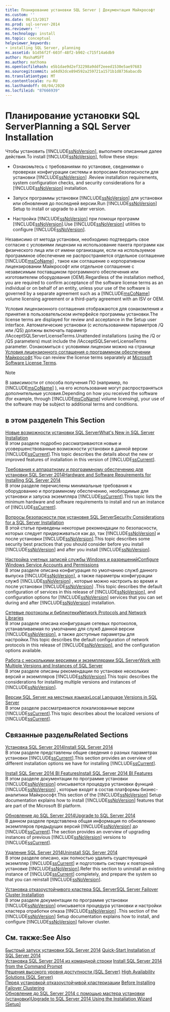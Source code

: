 ```yaml
---
title: Планирование установки SQL Server | Документация Майкрософт
ms.custom: ''
ms.date: 06/13/2017
ms.prod: sql-server-2014
ms.reviewer: ''
ms.technology: install
ms.topic: conceptual
helpviewer_keywords:
- installing SQL Server, planning
ms.assetid: b1d56f2f-603f-48f2-b902-c715f14a6db9
author: MashaMSFT
ms.author: mathoma
ms.openlocfilehash: e5b1dae9d2ef32298a9ddf2eeed1530e5ae97683
ms.sourcegitcommit: ad4d92dce894592a259721a1571b1d8736abacdb
ms.translationtype: MT
ms.contentlocale: ru-RU
ms.lasthandoff: 08/04/2020
ms.locfileid: "87666939"
---
```

# <a name="planning-a-sql-server-installation"></a><span data-ttu-id="c1d2e-102">Планирование установки SQL Server</span><span class="sxs-lookup"><span data-stu-id="c1d2e-102">Planning a SQL Server Installation</span></span>
  <span data-ttu-id="c1d2e-103">Чтобы установить [!INCLUDE[ssNoVersion](../../includes/ssnoversion-md.md)], выполните описанные далее действия.</span><span class="sxs-lookup"><span data-stu-id="c1d2e-103">To install [!INCLUDE[ssNoVersion](../../includes/ssnoversion-md.md)], follow these steps:</span></span>  
  
-   <span data-ttu-id="c1d2e-104">Ознакомьтесь с требованиями по установке, сведениями о проверках конфигурации системы и вопросами безопасности для установки [!INCLUDE[ssNoVersion](../../includes/ssnoversion-md.md)] .</span><span class="sxs-lookup"><span data-stu-id="c1d2e-104">Review installation requirements, system configuration checks, and security considerations for a [!INCLUDE[ssNoVersion](../../includes/ssnoversion-md.md)] installation.</span></span>  
  
-   <span data-ttu-id="c1d2e-105">Запуск программы установки [!INCLUDE[ssNoVersion](../../includes/ssnoversion-md.md)] для установки или обновления до последней версии.</span><span class="sxs-lookup"><span data-stu-id="c1d2e-105">Run [!INCLUDE[ssNoVersion](../../includes/ssnoversion-md.md)] Setup to install or upgrade to a later version.</span></span>  
  
-   <span data-ttu-id="c1d2e-106">Настройка [!INCLUDE[ssNoVersion](../../includes/ssnoversion-md.md)] при помощи программ [!INCLUDE[ssNoVersion](../../includes/ssnoversion-md.md)].</span><span class="sxs-lookup"><span data-stu-id="c1d2e-106">Use [!INCLUDE[ssNoVersion](../../includes/ssnoversion-md.md)] utilities to configure [!INCLUDE[ssNoVersion](../../includes/ssnoversion-md.md)].</span></span>  
  
 <span data-ttu-id="c1d2e-107">Независимо от метода установки, необходимо подтвердить свое согласие с условиями лицензии на использование пакета программ как физического лица или от имени организации, если на используемое программное обеспечение не распространяется отдельное соглашение [!INCLUDE[msCoName](../../includes/msconame-md.md)] , такое как соглашение о корпоративном лицензировании Майкрософт или отдельное соглашение с независимым поставщиком программного обеспечения или изготовителем оборудования (OEM).</span><span class="sxs-lookup"><span data-stu-id="c1d2e-107">Regardless of the installation method, you are required to confirm acceptance of the software license terms as an individual or on behalf of an entity, unless your use of the software is governed by a separate agreement such as a [!INCLUDE[msCoName](../../includes/msconame-md.md)] volume licensing agreement or a third-party agreement with an ISV or OEM.</span></span>  
  
 <span data-ttu-id="c1d2e-108">Условия лицензионного соглашения отображаются для ознакомления и принятия в пользовательском интерфейсе программы установки.</span><span class="sxs-lookup"><span data-stu-id="c1d2e-108">The license terms are displayed for review and acceptance in the Setup user interface.</span></span> <span data-ttu-id="c1d2e-109">Автоматические установки (с использованием параметров /Q или /QS) должны включать параметр /IAcceptSQLServerLicenseTerms.</span><span class="sxs-lookup"><span data-stu-id="c1d2e-109">Unattended installations (using the /Q or /QS parameters) must include the /IAcceptSQLServerLicenseTerms parameter.</span></span> <span data-ttu-id="c1d2e-110">Ознакомиться с условиями лицензии можно на странице [Условия лицензионного соглашения о программном обеспечении Майкрософт](https://go.microsoft.com/fwlink/?LinkID=148209).</span><span class="sxs-lookup"><span data-stu-id="c1d2e-110">You can review the license terms separately at [Microsoft Software License Terms](https://go.microsoft.com/fwlink/?LinkID=148209).</span></span>  
  
> [!NOTE]  
>  <span data-ttu-id="c1d2e-111">В зависимости от способа получения ПО (например, по [!INCLUDE[msCoName](../../includes/msconame-md.md)] ), на его использование могут распространяться дополнительные условия.</span><span class="sxs-lookup"><span data-stu-id="c1d2e-111">Depending on how you received the software (for example, through [!INCLUDE[msCoName](../../includes/msconame-md.md)] volume licensing), your use of the software may be subject to additional terms and conditions.</span></span>  
  
## <a name="in-this-section"></a><span data-ttu-id="c1d2e-112">в этом разделе</span><span class="sxs-lookup"><span data-stu-id="c1d2e-112">In This Section</span></span>  
 [<span data-ttu-id="c1d2e-113">Новые возможности установки SQL Server</span><span class="sxs-lookup"><span data-stu-id="c1d2e-113">What's New in SQL Server Installation</span></span>](../../../2014/sql-server/install/what-s-new-in-sql-server-installation.md)  
 <span data-ttu-id="c1d2e-114">В этом разделе подробно рассматриваются новые и усовершенствованные возможности установки в данной версии [!INCLUDE[ssCurrent](../../includes/sscurrent-md.md)].</span><span class="sxs-lookup"><span data-stu-id="c1d2e-114">This topic describes the details about the new or improved features of installation in this version of [!INCLUDE[ssCurrent](../../includes/sscurrent-md.md)].</span></span>  
  
 [<span data-ttu-id="c1d2e-115">Требования к аппаратному и программному обеспечению для установки SQL Server 2014</span><span class="sxs-lookup"><span data-stu-id="c1d2e-115">Hardware and Software Requirements for Installing SQL Server 2014</span></span>](hardware-and-software-requirements-for-installing-sql-server.md)  
 <span data-ttu-id="c1d2e-116">В этом разделе перечислены минимальные требования к оборудованию и программному обеспечению, необходимые для установки и запуска экземпляра [!INCLUDE[ssCurrent](../../includes/sscurrent-md.md)].</span><span class="sxs-lookup"><span data-stu-id="c1d2e-116">This topic lists the minimum hardware and software requirements to install and run an instance of [!INCLUDE[ssCurrent](../../includes/sscurrent-md.md)].</span></span>  
  
 [<span data-ttu-id="c1d2e-117">Вопросы безопасности при установке SQL Server</span><span class="sxs-lookup"><span data-stu-id="c1d2e-117">Security Considerations for a SQL Server Installation</span></span>](../../../2014/sql-server/install/security-considerations-for-a-sql-server-installation.md)  
 <span data-ttu-id="c1d2e-118">В этой статье приведены некоторые рекомендации по безопасности, которых следует придерживаться как до, так [!INCLUDE[ssNoVersion](../../includes/ssnoversion-md.md)] и после установки [!INCLUDE[ssNoVersion](../../includes/ssnoversion-md.md)].</span><span class="sxs-lookup"><span data-stu-id="c1d2e-118">This topic describes some security best practices that you should consider before you install [!INCLUDE[ssNoVersion](../../includes/ssnoversion-md.md)] and after you install [!INCLUDE[ssNoVersion](../../includes/ssnoversion-md.md)].</span></span>  
  
 [<span data-ttu-id="c1d2e-119">Настройка учетных записей службы Windows и разрешений</span><span class="sxs-lookup"><span data-stu-id="c1d2e-119">Configure Windows Service Accounts and Permissions</span></span>](../../database-engine/configure-windows/configure-windows-service-accounts-and-permissions.md)  
 <span data-ttu-id="c1d2e-120">В этом разделе описана конфигурация по умолчанию служб данного выпуска [!INCLUDE[ssNoVersion](../../includes/ssnoversion-md.md)], а также параметры конфигурации служб [!INCLUDE[ssNoVersion](../../includes/ssnoversion-md.md)] , которые можно настроить во время и после установки [!INCLUDE[ssNoVersion](../../includes/ssnoversion-md.md)] .</span><span class="sxs-lookup"><span data-stu-id="c1d2e-120">This topic describes the default configuration of services in this release of [!INCLUDE[ssNoVersion](../../includes/ssnoversion-md.md)], and configuration options for [!INCLUDE[ssNoVersion](../../includes/ssnoversion-md.md)] services that you can set during and after [!INCLUDE[ssNoVersion](../../includes/ssnoversion-md.md)] installation.</span></span>  
  
 [<span data-ttu-id="c1d2e-121">Сетевые протоколы и библиотеки</span><span class="sxs-lookup"><span data-stu-id="c1d2e-121">Network Protocols and Network Libraries</span></span>](../../../2014/sql-server/install/network-protocols-and-network-libraries.md)  
 <span data-ttu-id="c1d2e-122">В этом разделе описана конфигурация сетевых протоколов, устанавливаемая по умолчанию для служб данной версии [!INCLUDE[ssNoVersion](../../includes/ssnoversion-md.md)], а также доступные параметры для настройки.</span><span class="sxs-lookup"><span data-stu-id="c1d2e-122">This topic describes the default configuration of network protocols in this release of [!INCLUDE[ssNoVersion](../../includes/ssnoversion-md.md)], and the configuration options available.</span></span>  
  
 [<span data-ttu-id="c1d2e-123">Работа с несколькими версиями и экземплярами SQL Server</span><span class="sxs-lookup"><span data-stu-id="c1d2e-123">Work with Multiple Versions and Instances of SQL Server</span></span>](../../../2014/sql-server/install/work-with-multiple-versions-and-instances-of-sql-server.md)  
 <span data-ttu-id="c1d2e-124">В этом разделе описаны рекомендации по установке нескольких версий и экземпляров [!INCLUDE[ssNoVersion](../../includes/ssnoversion-md.md)].</span><span class="sxs-lookup"><span data-stu-id="c1d2e-124">This topic describes the considerations for installing multiple versions and instances of [!INCLUDE[ssNoVersion](../../includes/ssnoversion-md.md)].</span></span>  
  
 [<span data-ttu-id="c1d2e-125">Версии SQL Server на местных языках</span><span class="sxs-lookup"><span data-stu-id="c1d2e-125">Local Language Versions in SQL Server</span></span>](../../../2014/sql-server/install/local-language-versions-in-sql-server.md)  
 <span data-ttu-id="c1d2e-126">В этом разделе рассматриваются локализованные версии [!INCLUDE[ssCurrent](../../includes/sscurrent-md.md)].</span><span class="sxs-lookup"><span data-stu-id="c1d2e-126">This topic describes about the localized versions of [!INCLUDE[ssCurrent](../../includes/sscurrent-md.md)].</span></span>  
  
## <a name="related-sections"></a><span data-ttu-id="c1d2e-127">Связанные разделы</span><span class="sxs-lookup"><span data-stu-id="c1d2e-127">Related Sections</span></span>  
 [<span data-ttu-id="c1d2e-128">Установка SQL Server 2014</span><span class="sxs-lookup"><span data-stu-id="c1d2e-128">Install SQL Server 2014</span></span>](../../database-engine/install-windows/install-sql-server.md)  
 <span data-ttu-id="c1d2e-129">В этом разделе представлены общие сведения о разных параметрах установки [!INCLUDE[ssCurrent](../../includes/sscurrent-md.md)].</span><span class="sxs-lookup"><span data-stu-id="c1d2e-129">This section provides an overview of different installation options we have for installing [!INCLUDE[ssCurrent](../../includes/sscurrent-md.md)].</span></span>  
  
 [<span data-ttu-id="c1d2e-130">Install SQL Server 2014 BI Features</span><span class="sxs-lookup"><span data-stu-id="c1d2e-130">Install SQL Server 2014 BI Features</span></span>](install-sql-server-business-intelligence-features.md)  
 <span data-ttu-id="c1d2e-131">В этом разделе документации по программе установки [!INCLUDE[ssNoVersion](../../includes/ssnoversion-md.md)] описывается процедура установки функций [!INCLUDE[ssNoVersion](../../includes/ssnoversion-md.md)] , которые входят в состав платформы бизнес-аналитики Майкрософт.</span><span class="sxs-lookup"><span data-stu-id="c1d2e-131">This section of the [!INCLUDE[ssNoVersion](../../includes/ssnoversion-md.md)] Setup documentation explains how to install [!INCLUDE[ssNoVersion](../../includes/ssnoversion-md.md)] features that are part of the Microsoft BI platform.</span></span>  
  
 [<span data-ttu-id="c1d2e-132">Обновление до SQL Server 2014</span><span class="sxs-lookup"><span data-stu-id="c1d2e-132">Upgrade to SQL Server 2014</span></span>](../../database-engine/install-windows/upgrade-sql-server.md)  
 <span data-ttu-id="c1d2e-133">В данном разделе представлена общая информация по обновлению экземпляров предыдущих версий [!INCLUDE[ssNoVersion](../../includes/ssnoversion-md.md)] до [!INCLUDE[ssCurrent](../../includes/sscurrent-md.md)].</span><span class="sxs-lookup"><span data-stu-id="c1d2e-133">The section provides an overview of upgrading instances of previous [!INCLUDE[ssNoVersion](../../includes/ssnoversion-md.md)] versions to [!INCLUDE[ssCurrent](../../includes/sscurrent-md.md)].</span></span>  
  
 [<span data-ttu-id="c1d2e-134">Удаление SQL Server 2014</span><span class="sxs-lookup"><span data-stu-id="c1d2e-134">Uninstall SQL Server 2014</span></span>](uninstall-sql-server.md)  
 <span data-ttu-id="c1d2e-135">В этом разделе описано, как полностью удалить существующий экземпляр [!INCLUDE[ssCurrent](../../includes/sscurrent-md.md)] и подготовить систему к повторной установке [!INCLUDE[ssNoVersion](../../includes/ssnoversion-md.md)].</span><span class="sxs-lookup"><span data-stu-id="c1d2e-135">Refer this section to uninstall an existing instance of [!INCLUDE[ssCurrent](../../includes/sscurrent-md.md)] completely, and prepare the system so that you can reinstall [!INCLUDE[ssNoVersion](../../includes/ssnoversion-md.md)].</span></span>  
  
 [<span data-ttu-id="c1d2e-136">Установка отказоустойчивого кластера SQL Server</span><span class="sxs-lookup"><span data-stu-id="c1d2e-136">SQL Server Failover Cluster Installation</span></span>](../failover-clusters/install/sql-server-failover-cluster-installation.md)  
 <span data-ttu-id="c1d2e-137">В этом разделе документации по программе установки [!INCLUDE[ssNoVersion](../../includes/ssnoversion-md.md)] описывается процедура установки и настройки кластера отработки отказа [!INCLUDE[ssNoVersion](../../includes/ssnoversion-md.md)] .</span><span class="sxs-lookup"><span data-stu-id="c1d2e-137">This section of the [!INCLUDE[ssNoVersion](../../includes/ssnoversion-md.md)] Setup documentation explains how to install, and configure [!INCLUDE[ssNoVersion](../../includes/ssnoversion-md.md)] failover cluster.</span></span>  
  
## <a name="see-also"></a><span data-ttu-id="c1d2e-138">См. также:</span><span class="sxs-lookup"><span data-stu-id="c1d2e-138">See Also</span></span>  
 <span data-ttu-id="c1d2e-139">[Быстрый запуск установки SQL Server 2014](../../../2014/getting-started/quick-start-installation-of-sql-server-2014.md) </span><span class="sxs-lookup"><span data-stu-id="c1d2e-139">[Quick-Start Installation of SQL Server 2014](../../../2014/getting-started/quick-start-installation-of-sql-server-2014.md) </span></span>  
 <span data-ttu-id="c1d2e-140">[Установка SQL Server 2014 из командной строки](../../database-engine/install-windows/install-sql-server-from-the-command-prompt.md) </span><span class="sxs-lookup"><span data-stu-id="c1d2e-140">[Install SQL Server 2014 from the Command Prompt](../../database-engine/install-windows/install-sql-server-from-the-command-prompt.md) </span></span>  
 <span data-ttu-id="c1d2e-141">[Решения высокого уровня доступности (SQL Server)](../failover-clusters/high-availability-solutions-sql-server.md) </span><span class="sxs-lookup"><span data-stu-id="c1d2e-141">[High Availability Solutions &#40;SQL Server&#41;](../failover-clusters/high-availability-solutions-sql-server.md) </span></span>  
 <span data-ttu-id="c1d2e-142">[Перед установкой отказоустойчивой кластеризации](../failover-clusters/install/before-installing-failover-clustering.md) </span><span class="sxs-lookup"><span data-stu-id="c1d2e-142">[Before Installing Failover Clustering](../failover-clusters/install/before-installing-failover-clustering.md) </span></span>  
 [<span data-ttu-id="c1d2e-143">Обновление до SQL Server 2014 с помощью мастера установки &#40;установки&#41;</span><span class="sxs-lookup"><span data-stu-id="c1d2e-143">Upgrade to SQL Server 2014 Using the Installation Wizard &#40;Setup&#41;</span></span>](../../database-engine/install-windows/upgrade-sql-server-using-the-installation-wizard-setup.md)  
  
  
